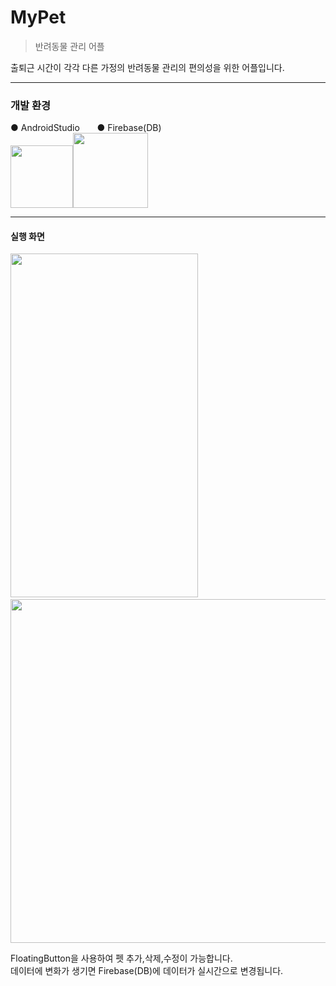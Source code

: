 # MyPet

> 반려동물 관리 어플 

출퇴근 시간이 각각 다른 가정의 반려동물 관리의 편의성을 위한 어플입니다.

---

### 개발 환경

● AndroidStudio &nbsp;&nbsp;&nbsp;&nbsp;&nbsp; ● Firebase(DB) <br>
<img src="https://user-images.githubusercontent.com/51051370/68138513-0d86ce00-ff6c-11e9-97bd-280862de3702.png" width="100" height="100"><img src="https://user-images.githubusercontent.com/51051370/68138444-eb8d4b80-ff6b-11e9-97ef-2e4cca157d0c.png" height="120"> 

---

#### 실행 화면
<img src="https://user-images.githubusercontent.com/51051370/68145577-745eb400-ff79-11e9-914c-97df01c15387.gif" width="300" height="550" >  &nbsp;&nbsp; <img src="https://user-images.githubusercontent.com/51051370/68147252-087e4a80-ff7d-11e9-967d-5881b1c8dd52.gif" width="550" height="550">

FloatingButton을 사용하여 펫 추가,삭제,수정이 가능합니다. <br>
데이터에 변화가 생기면 Firebase(DB)에 데이터가 실시간으로 변경됩니다.
